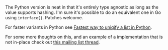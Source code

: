 The Python version is neat in that it's entirely type agnostic as long as
the value supports hashing.
I'm sure it's possible to do an equivalent one in Go using `interface{}`.
Patches welcome.

For faster variants in Python see
[Fastest way to uniqify a list in
Python](http://www.peterbe.com/plog/uniqifiers-benchmark).

For some more thoughts on this, and an example of a implementation
that is not in-place check out [this mailing list
thread](https://groups.google.com/d/topic/golang-nuts/-pqkICuokio/discussion).
